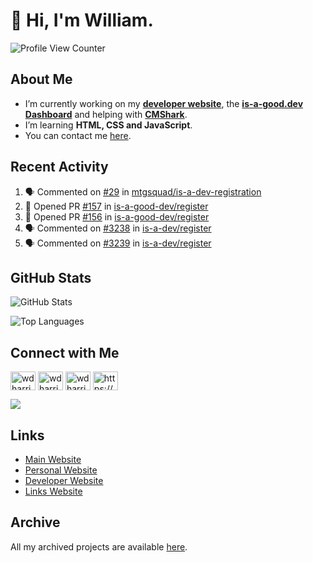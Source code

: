 # 👋 Hi, I'm William.
![Profile View Counter](https://komarev.com/ghpvc/?username=williamdavidharrison&color=blue&style=for-the-badge)

## About Me
- I’m currently working on my **[developer website](https://williamharrison.dev)**, the **[is-a-good.dev Dashboard](https://github.com/is-a-good-dev/dashboard)** and helping with **[CMShark](https://github.com/wclarkey/cmshark)**.
- I’m learning **HTML, CSS and JavaScript**.
- You can contact me [here](mailto:william@williamharrison.dev).

## Recent Activity
<!--START_SECTION:activity-->
1. 🗣 Commented on [#29](https://github.com/mtgsquad/is-a-dev-registration/issues/29) in [mtgsquad/is-a-dev-registration](https://github.com/mtgsquad/is-a-dev-registration)
2. 💪 Opened PR [#157](https://github.com/is-a-good-dev/register/pull/157) in [is-a-good-dev/register](https://github.com/is-a-good-dev/register)
3. 💪 Opened PR [#156](https://github.com/is-a-good-dev/register/pull/156) in [is-a-good-dev/register](https://github.com/is-a-good-dev/register)
4. 🗣 Commented on [#3238](https://github.com/is-a-dev/register/issues/3238) in [is-a-dev/register](https://github.com/is-a-dev/register)
5. 🗣 Commented on [#3239](https://github.com/is-a-dev/register/issues/3239) in [is-a-dev/register](https://github.com/is-a-dev/register)
<!--END_SECTION:activity-->

## GitHub Stats
![GitHub Stats](https://github-readme-stats.api.williamharrison.dev/api?username=williamdavidharrison&theme=algolia&show_icons=true&border_radius=8&count_private=true&include_all_commits=true)

![Top Languages](https://github-readme-stats.api.williamharrison.dev/api/top-langs/?username=williamdavidharrison&theme=algolia&layout=compact&border_radius=8)

## Connect with Me
<p>
<a href="https://facebook.com/wdharrison09" target="blank"><img align="center" src="https://raw.githubusercontent.com/rahuldkjain/github-profile-readme-generator/master/src/images/icons/Social/facebook.svg" alt="wdharrison09" height="30" width="40" /></a>
<a href="https://twitter.com/wdharrison09" target="blank"><img align="center" src="https://raw.githubusercontent.com/rahuldkjain/github-profile-readme-generator/master/src/images/icons/Social/twitter.svg" alt="wdharrison09" height="30" width="40" /></a>
<a href="https://instagram.com/wdharrison09" target="blank"><img align="center" src="https://raw.githubusercontent.com/rahuldkjain/github-profile-readme-generator/master/src/images/icons/Social/instagram.svg" alt="wdharrison09" height="30" width="40" /></a>
<a href="https://discord.gg/wADVBmQkgg" target="blank"><img align="center" src="https://raw.githubusercontent.com/rahuldkjain/github-profile-readme-generator/master/src/images/icons/Social/discord.svg" alt="https://discord.gg/wADVBmQkgg" height="30" width="40" /></a>
</p>

<img src="https://dcbadge.vercel.app/api/shield/853158265466257448?theme=discord-inverted"/>

## Links
* [Main Website](https://williamharrison.xyz)
* [Personal Website](https://william.net.au)
* [Developer Website](https://williamharrison.dev)
* [Links Website](https://williamharrison.me)

## Archive
All my archived projects are available [here](https://archive.williamharrison.dev).
